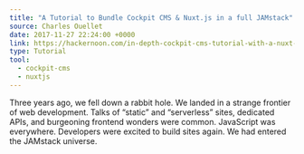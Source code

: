 ```yaml
---
title: "A Tutorial to Bundle Cockpit CMS & Nuxt.js in a full JAMstack"
source: Charles Ouellet
date: 2017-11-27 22:24:00 +0000
link: https://hackernoon.com/in-depth-cockpit-cms-tutorial-with-a-nuxt-js-app-live-demo-4809e7cd1218
type: Tutorial
tool:
  - cockpit-cms
  - nuxtjs 
---
```

Three years ago, we fell down a rabbit hole. We landed in a strange frontier of web development. Talks of “static” and “serverless” sites, dedicated APIs, and burgeoning frontend wonders were common. JavaScript was everywhere. Developers were excited to build sites again. We had entered the JAMstack universe.





